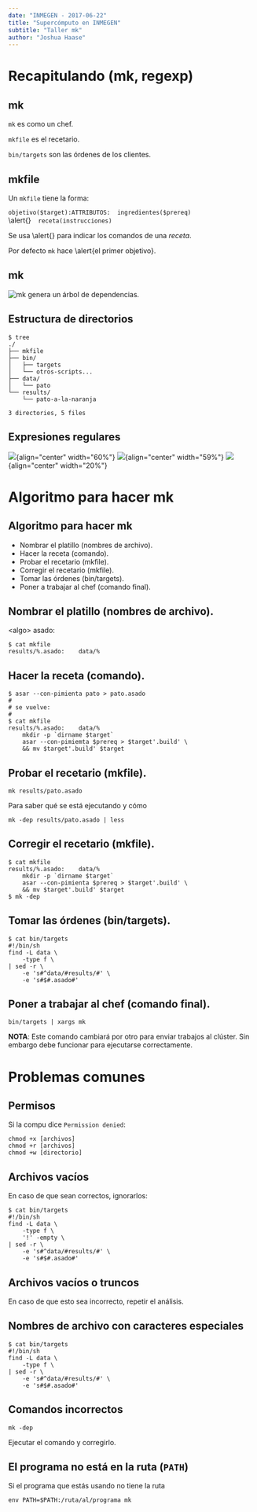 ```yaml
---
date: "INMEGEN - 2017-06-22"
title: "Supercómputo en INMEGEN"
subtitle: "Taller mk"
author: "Joshua Haase"
---
```


# Recapitulando (mk, regexp)

## mk

`mk` es como un chef.

`mkfile` es el recetario.

`bin/targets` son las órdenes de los clientes.


## mkfile 

Un `mkfile` tiene la forma:

`objetivo($target):ATTRIBUTOS:	ingredientes($prereq)` \
\alert{<tab>}`	receta(instrucciones)`

Se usa \alert{<tab>} para indicar los comandos de una *receta*.

Por defecto `mk` hace \alert{el primer objetivo}.

## mk

![`mk` genera un árbol de dependencias.](data/imagenes/mk-tree.png)

## Estructura de directorios

```
$ tree
./
├── mkfile
├── bin/
│   ├── targets
│   └── otros-scripts...
├── data/
│   └── pato
└── results/
    └── pato-a-la-naranja

3 directories, 5 files
```

## Expresiones regulares

![](data/imagenes/regexp_1.png ){align="center" width="60%"}
![](data/imagenes/regexp_2.png ){align="center" width="59%"}
![](data/imagenes/regexp_3.png ){align="center" width="20%"}

# Algoritmo para hacer mk

## Algoritmo para hacer mk

- Nombrar el platillo (nombres de archivo).
- Hacer la receta (comando).
- Probar el recetario (mkfile).
- Corregir el recetario (mkfile).
- Tomar las órdenes (bin/targets).
- Poner a trabajar al chef (comando final).

## Nombrar el platillo (nombres de archivo).

\<algo\> asado:

```
$ cat mkfile
results/%.asado:	data/%
```

## Hacer la receta (comando).

```
$ asar --con-pimienta pato > pato.asado
#
# se vuelve:
#
$ cat mkfile
results/%.asado:	data/%
	mkdir -p `dirname $target`
	asar --con-pimiemta $prereq > $target'.build' \
	&& mv $target'.build' $target
```

## Probar el recetario (mkfile).

```
mk results/pato.asado
```

Para saber qué se está ejecutando y cómo

```
mk -dep results/pato.asado | less
```

## Corregir el recetario (mkfile).

```
$ cat mkfile
results/%.asado:	data/%
	mkdir -p `dirname $target`
	asar --con-pimienta $prereq > $target'.build' \
	&& mv $target'.build' $target
$ mk -dep
```

## Tomar las órdenes (bin/targets).

```
$ cat bin/targets
#!/bin/sh
find -L data \
	-type f \
| sed -r \
	-e 's#^data/#results/#' \
	-e 's#$#.asado#'
```

## Poner a trabajar al chef (comando final).

```
bin/targets | xargs mk
```

**NOTA**: Este comando cambiará por otro para enviar trabajos al clúster.
Sin embargo debe funcionar para ejecutarse correctamente.

# Problemas comunes

## Permisos

Si la compu dice `Permission denied`:

```
chmod +x [archivos]
chmod +r [archivos]
chmod +w [directorio]
```

## Archivos vacíos

En caso de que sean correctos, ignorarlos:

```
$ cat bin/targets
#!/bin/sh
find -L data \
	-type f \
	'!' -empty \
| sed -r \
	-e 's#^data/#results/#' \
	-e 's#$#.asado#'
```


## Archivos vacíos o truncos

En caso de que esto sea incorrecto, repetir el análisis.

## Nombres de archivo con caracteres especiales

```
$ cat bin/targets
#!/bin/sh
find -L data \
	-type f \
| sed -r \
	-e 's#^data/#results/#' \
	-e 's#$#.asado#'
```


## Comandos incorrectos

```
mk -dep
```

Ejecutar el comando y corregirlo.

## El programa no está en la ruta (`PATH`)

Si el programa que estás usando no tiene la ruta

```
env PATH=$PATH:/ruta/al/programa mk 
```
